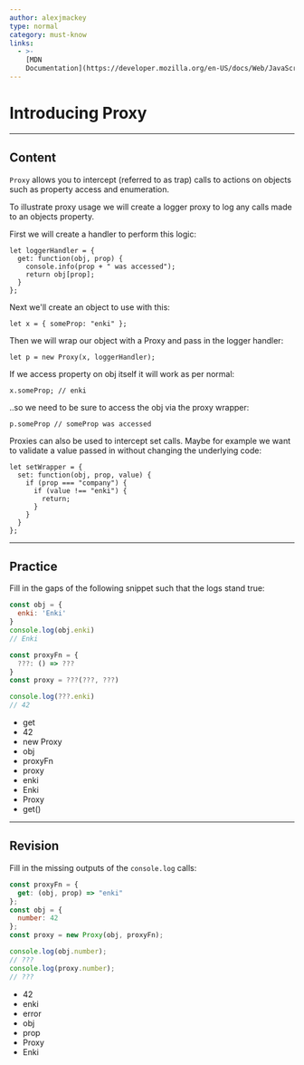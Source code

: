 ```yaml
---
author: alexjmackey
type: normal
category: must-know
links:
  - >-
    [MDN
    Documentation](https://developer.mozilla.org/en-US/docs/Web/JavaScript/Reference/Global_Objects/Proxy){documentation}
---
```


# Introducing Proxy


---

## Content

`Proxy` allows you to intercept (referred to as trap) calls to actions on objects such as property access and enumeration.

To illustrate proxy usage we will create a logger proxy to log any calls made to an objects property.

First we will create a handler to perform this logic:

```plain-text
let loggerHandler = {
  get: function(obj, prop) {
    console.info(prop + " was accessed");
    return obj[prop];
  }
};
```

Next we'll create an object to use with this:

```plain-text
let x = { someProp: "enki" };
```

Then we will wrap our object with a Proxy and pass in the logger handler:

```plain-text
let p = new Proxy(x, loggerHandler);
```

If we access property on obj itself it will work as per normal:

```plain-text
x.someProp; // enki
```

..so we need to be sure to access the obj via the proxy wrapper:

```plain-text
p.someProp // someProp was accessed
```

Proxies can also be used to intercept set calls. Maybe for example we want to validate a value passed in without changing the underlying code:

```plain-text
let setWrapper = {
  set: function(obj, prop, value) {
    if (prop === "company") {
      if (value !== "enki") {
        return;
      }
    }
  }
};
```


---

## Practice

Fill in the gaps of the following snippet such that the logs stand true:

```javascript
const obj = {
  enki: 'Enki'
}
console.log(obj.enki)
// Enki

const proxyFn = {
  ???: () => ???
}
const proxy = ???(???, ???)

console.log(???.enki)
// 42
```

- get
- 42
- new Proxy
- obj
- proxyFn
- proxy
- enki
- Enki
- Proxy
- get()


---

## Revision

Fill in the missing outputs of the `console.log` calls:

```javascript
const proxyFn = {
  get: (obj, prop) => "enki"
};
const obj = {
  number: 42
};
const proxy = new Proxy(obj, proxyFn);

console.log(obj.number);
// ???
console.log(proxy.number);
// ???
```

- 42
- enki
- error
- obj
- prop
- Proxy
- Enki
